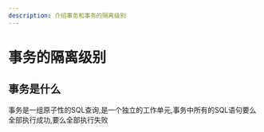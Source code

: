```yaml
---
description: 介绍事务和事务的隔离级别
---
```


# 事务的隔离级别

## 事务是什么

事务是一组原子性的SQL查询,是一个独立的工作单元,事务中所有的SQL语句要么全部执行成功,要么全部执行失败

